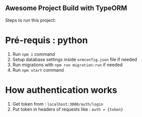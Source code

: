 ## Awesome Project Build with TypeORM

Steps to run this project:
# Pré-requis : python

1. Run `npm i` command
2. Setup database settings inside `ormconfig.json` file if needed
3. Run migrations with `npm run migration:run` if needed
3. Run `npm start` command

# How authentication works

1. Get token from : `localhost:3000/auth/login`
2. Put token in headers of requests like : `auth = {token}`
